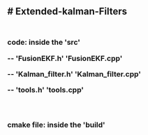 <h2># Extended-kalman-Filters <br />
<br />
<h3>code: inside the 'src'<br />
       <p>--  'FusionEKF.h'       'FusionEKF.cpp'</p>
       <p>--  'Kalman_filter.h'   'Kalman_filter.cpp'</p>
       <p>--  'tools.h'           'tools.cpp'</p>
<br />
<h3>cmake file: inside the 'build'
